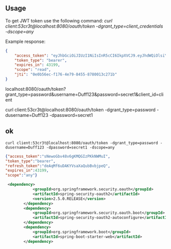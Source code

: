 ## Usage
To get JWT token use the following command:
*curl client:53cr3t@localhost:8080/oauth/token -dgrant_type=client_credentials -dscope=any*

Example response:
```json
{
    "access_token": "eyJhbGciOiJIUzI1NiIsInR5cCI6IkpXVCJ9.eyJhdWQiOlsiYXBpIl0sInNjb3BlIjpbInJlYWQiXSwiZXhwIjoxNTk3MjU4NTMwLCJqdGkiOiIwZTBiNTZlYy1mMTc2LTRlNzktODQ1NS04NzgwMDEzYzI3MWIiLCJjbGllbnRfaWQiOiJjbGllbnQifQ.45fO43YAbreHbTjrEHvo8Yt9D4eCGCo8ibSGSubK1Rk",
    "token_type": "bearer",
    "expires_in": 43199,
    "scope": "read",
    "jti": "0e0b56ec-f176-4e79-8455-8780013c271b"
}
```

localhost:8080/oauth/token?grant_type=password&username=Duff123&password=secret1&client_id=client

curl client:53cr3t@localhost:8080/oauth/token -dgrant_type=password -dusername=Duff123 -dpassword=secret1

## ok
```shell script
curl client:53cr3t@localhost:8080/oauth/token -dgrant_type=password -dusername=Duff123 -dpassword=secret1 -dscope=any
```

```json
{"access_token":"sNewoGbv48v6gKMQGIzPKkNWMuI",
"token_type":"bearer",
"refresh_token":"deAqMf6uDAKYVsaXaQubBvbjpeQ",
"expires_in":43199,
"scope":"any"}
```

```xml
 <dependency>
            <groupId>org.springframework.security.oauth</groupId>
            <artifactId>spring-security-oauth2</artifactId>
            <version>2.5.0.RELEASE</version>
        </dependency>
        <dependency>
            <groupId>org.springframework.security.oauth.boot</groupId>
            <artifactId>spring-security-oauth2-autoconfigure</artifactId>
        </dependency>
        <dependency>
            <groupId>org.springframework.boot</groupId>
            <artifactId>spring-boot-starter-web</artifactId>
        </dependency>
```